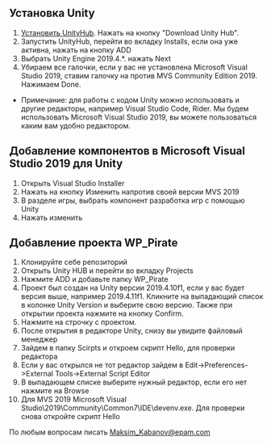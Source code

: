 ## Установка Unity

1) [Установить UnityHub](https://unity3d.com/get-unity/download). Нажать на кнопку "Download Unity Hub".
2) Запустить UnityHub, перейти во вкладку Installs, если она уже активна, нажать на кнопку ADD
3) Выбрать Unity Engine 2019.4.*. нажать Next
4) Убираем все галочки, если у вас не установлена Microsoft Visual Studio 2019,
ставим галочку на против MVS Community Edition 2019. Нажимаем Done.
* Примечание: для работы с кодом Unity можно использовать и другие редакторы, например Visual Studio Code, Rider.
Мы будем использовать Microsoft Visual Studio 2019, вы можете пользоваться каким вам удобно редактором.

## Добавление компонентов в Microsoft Visual Studio 2019 для Unity

1) Открыть Visual Studio Installer
2) Нажать на кнопку Изменить напротив своей версии MVS 2019
3) В разделе игры, выбрать компонент разработка игр с помощью Unity
4) Нажать изменить

## Добавление проекта WP_Pirate

1) Клонируйте себе репозиторий
2) Открыть Unity HUB и перейти во вкладку Projects
3) Нажмите ADD и добавьте папку WP_Pirate
4) Проект был создан на Unity версии 2019.4.10f1, 
если у вас будет версия выше, например 2019.4.11f1. 
Кликните на выпадающий список в колонке Unity Version и выберите свою версию.
Также при открытии проекта нажмите на кнопку Confirm.
5) Нажмите на строчку с проектом.
6) После открытия в редакторе Unity, снизу вы увидите файловый менеджер
7) Зайдем в папку Scirpts и откроем скрипт Hello, для проверки редактора
8) Если у вас открылся не тот редактор зайдем в Edit->Preferences->External Tools->External Script Editor
9) В выпадающем списке выберите нужный редактор, если его нет нажмите на Browse
10) Для MVS 2019 Microsoft Visual Studio\2019\Community\Common7\IDE\devenv.exe.
Для проверки снова откройте скрипт Hello

По любым вопросам писать <Maksim_Kabanov@epam.com>